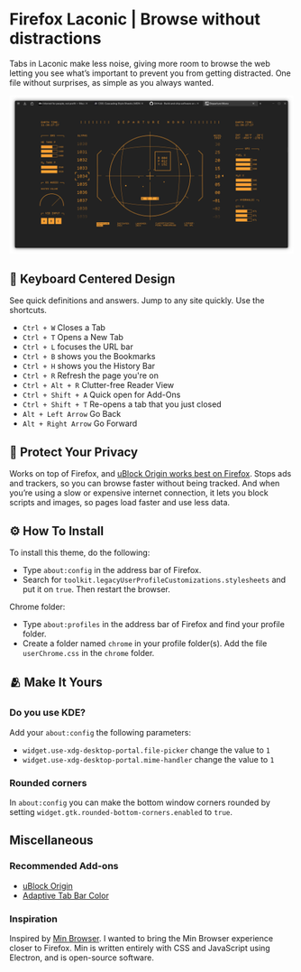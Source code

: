 # Firefox Laconic | Browse without distractions  

Tabs in Laconic make less noise, giving more room to browse the web letting you see what’s important to prevent you from getting distracted. One file without surprises, as simple as you always wanted.

<!-- ![image](/assets/images/headerlight.png) -->
![image](/assets/images/headerdark.png)

## :dart: Keyboard Centered Design

See quick definitions and answers. Jump to any site quickly. Use the shortcuts.

- `Ctrl + W` Closes a Tab
- `Ctrl + T` Opens a New Tab
- `Ctrl + L` focuses the URL bar
- `Ctrl + B` shows you the Bookmarks
- `Ctrl + H` shows you the History Bar
- `Ctrl + R` Refresh the page you're on
- `Ctrl + Alt + R` Clutter-free Reader View
- `Ctrl + Shift + A` Quick open for Add-Ons
- `Ctrl + Shift + T` Re-opens a tab that you just closed
- `Alt + Left Arrow` Go Back
- `Alt + Right Arrow` Go Forward

## :ninja: Protect Your Privacy

Works on top of Firefox, and [uBlock Origin works best on Firefox](https://github.com/gorhill/uBlock/wiki/uBlock-Origin-works-best-on-Firefox). Stops ads and trackers, so you can browse faster without being tracked. And when you’re using a slow or expensive internet connection, it lets you block scripts and images, so pages load faster and use less data.

## :gear: How To Install

To install this theme, do the following:

- Type `about:config` in the address bar of Firefox.
- Search for `toolkit.legacyUserProfileCustomizations.stylesheets` and put it on `true`. Then restart the browser.

Chrome folder:

- Type `about:profiles` in the address bar of Firefox and find your profile folder.
- Create a folder named `chrome` in your profile folder(s). Add the file `userChrome.css` in the `chrome` folder.

## :people_hugging: Make It Yours

### Do you use KDE?

Add  your `about:config` the following parameters:

- `widget.use-xdg-desktop-portal.file-picker` change the value to `1`
- `widget.use-xdg-desktop-portal.mime-handler` change the value to `1`

### Rounded corners

In `about:config` you can make the bottom window corners rounded by setting `widget.gtk.rounded-bottom-corners.enabled` to `true`.

## Miscellaneous

### Recommended Add-ons

- [uBlock Origin](https://addons.mozilla.org/en-US/firefox/addon/ublock-origin/)
- [Adaptive Tab Bar Color](https://addons.mozilla.org/en-US/firefox/addon/adaptive-tab-bar-colour/)

### Inspiration

Inspired by [Min Browser](https://github.com/minbrowser/min). I wanted to bring the Min Browser experience closer to Firefox. Min is written entirely with CSS and JavaScript using Electron, and is open-source software.
